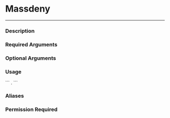 # Massdeny
---
### Description

### Required Arguments

### Optional Arguments

### Usage
\`\`\`
.
\`\`\`
### Aliases

### Permission Required
